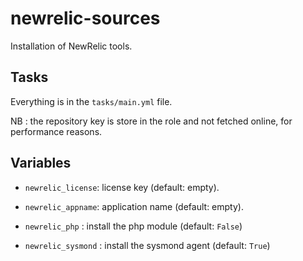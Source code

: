 # newrelic-sources

Installation of NewRelic tools.

## Tasks

Everything is in the `tasks/main.yml` file.

NB : the repository key is store in the role and not fetched online, for performance reasons.

## Variables

* `newrelic_license`: license key (default: empty).
* `newrelic_appname`: application name (default: empty).

* `newrelic_php` : install the php module (default: `False`)
* `newrelic_sysmond` : install the sysmond agent (default: `True`)
